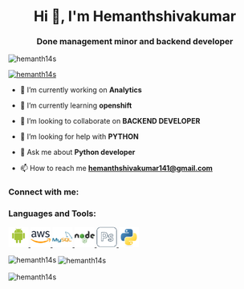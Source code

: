 <h1 align="center">Hi 👋, I'm Hemanthshivakumar</h1>
<h3 align="center">Done management minor and backend developer</h3>

<p align="left"> <img src="https://komarev.com/ghpvc/?username=hemanth14s&label=Profile%20views&color=0e75b6&style=flat" alt="hemanth14s" /> </p>

<p align="left"> <a href="https://github.com/ryo-ma/github-profile-trophy"><img src="https://github-profile-trophy.vercel.app/?username=hemanth14s" alt="hemanth14s" /></a> </p>

- 🔭 I’m currently working on **Analytics**

- 🌱 I’m currently learning **openshift**

- 👯 I’m looking to collaborate on **BACKEND DEVELOPER**

- 🤝 I’m looking for help with **PYTHON**

- 💬 Ask me about **Python developer**

- 📫 How to reach me **hemanthshivakumar141@gmail.com**

<h3 align="left">Connect with me:</h3>
<p align="left">
</p>

<h3 align="left">Languages and Tools:</h3>
<p align="left"> <a href="https://developer.android.com" target="_blank" rel="noreferrer"> <img src="https://raw.githubusercontent.com/devicons/devicon/master/icons/android/android-original-wordmark.svg" alt="android" width="40" height="40"/> </a> <a href="https://aws.amazon.com" target="_blank" rel="noreferrer"> <img src="https://raw.githubusercontent.com/devicons/devicon/master/icons/amazonwebservices/amazonwebservices-original-wordmark.svg" alt="aws" width="40" height="40"/> </a> <a href="https://www.mysql.com/" target="_blank" rel="noreferrer"> <img src="https://raw.githubusercontent.com/devicons/devicon/master/icons/mysql/mysql-original-wordmark.svg" alt="mysql" width="40" height="40"/> </a> <a href="https://nodejs.org" target="_blank" rel="noreferrer"> <img src="https://raw.githubusercontent.com/devicons/devicon/master/icons/nodejs/nodejs-original-wordmark.svg" alt="nodejs" width="40" height="40"/> </a> <a href="https://www.photoshop.com/en" target="_blank" rel="noreferrer"> <img src="https://raw.githubusercontent.com/devicons/devicon/master/icons/photoshop/photoshop-line.svg" alt="photoshop" width="40" height="40"/> </a> <a href="https://www.python.org" target="_blank" rel="noreferrer"> <img src="https://raw.githubusercontent.com/devicons/devicon/master/icons/python/python-original.svg" alt="python" width="40" height="40"/> </a> </p>

<p><img align="left" src="https://github-readme-stats.vercel.app/api/top-langs?username=hemanth14s&show_icons=true&locale=en&layout=compact" alt="hemanth14s" /></p>

<p>&nbsp;<img align="center" src="https://github-readme-stats.vercel.app/api?username=hemanth14s&show_icons=true&locale=en" alt="hemanth14s" /></p>

<p><img align="center" src="https://github-readme-streak-stats.herokuapp.com/?user=hemanth14s&" alt="hemanth14s" /></p>

